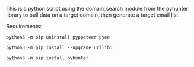 This is a python script using the domain_search module from the pyhunter library to pull data on a target domain, then generate a target email list.

Requirements: 

`python3 -m pip uninstall pyppeteer pyee`

`python3 -m pip install --upgrade urllib3`

`python3 -m pip install pyhunter`
